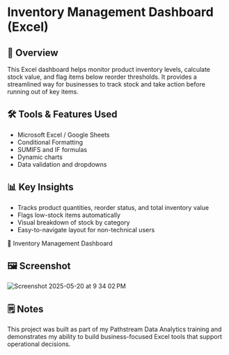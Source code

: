 # Inventory Management Dashboard (Excel)

## 🧭 Overview
This Excel dashboard helps monitor product inventory levels, calculate stock value, and flag items below reorder thresholds. It provides a streamlined way for businesses to track stock and take action before running out of key items.

## 🛠️ Tools & Features Used
- Microsoft Excel / Google Sheets
- Conditional Formatting
- SUMIFS and IF formulas
- Dynamic charts
- Data validation and dropdowns

## 📊 Key Insights
- Tracks product quantities, reorder status, and total inventory value
- Flags low-stock items automatically
- Visual breakdown of stock by category
- Easy-to-navigate layout for non-technical users

🔗 Inventory Management Dashboard

## 🖼️ Screenshot
![Screenshot 2025-05-20 at 9 34 02 PM](https://github.com/user-attachments/assets/dfc8ad9e-a0f9-4e8f-bf73-c1c9113a3b14)


## 🗒️ Notes
This project was built as part of my Pathstream Data Analytics training and demonstrates my ability to build business-focused Excel tools that support operational decisions.
